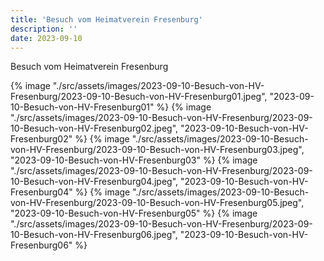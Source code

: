 ```yaml
---
title: 'Besuch vom Heimatverein Fresenburg'
description: ''
date: 2023-09-10
---
```


Besuch vom Heimatverein Fresenburg

{% image "./src/assets/images/2023-09-10-Besuch-von-HV-Fresenburg/2023-09-10-Besuch-von-HV-Fresenburg01.jpeg", "2023-09-10-Besuch-von-HV-Fresenburg01" %}
{% image "./src/assets/images/2023-09-10-Besuch-von-HV-Fresenburg/2023-09-10-Besuch-von-HV-Fresenburg02.jpeg", "2023-09-10-Besuch-von-HV-Fresenburg02" %}
{% image "./src/assets/images/2023-09-10-Besuch-von-HV-Fresenburg/2023-09-10-Besuch-von-HV-Fresenburg03.jpeg", "2023-09-10-Besuch-von-HV-Fresenburg03" %}
{% image "./src/assets/images/2023-09-10-Besuch-von-HV-Fresenburg/2023-09-10-Besuch-von-HV-Fresenburg04.jpeg", "2023-09-10-Besuch-von-HV-Fresenburg04" %}
{% image "./src/assets/images/2023-09-10-Besuch-von-HV-Fresenburg/2023-09-10-Besuch-von-HV-Fresenburg05.jpeg", "2023-09-10-Besuch-von-HV-Fresenburg05" %}
{% image "./src/assets/images/2023-09-10-Besuch-von-HV-Fresenburg/2023-09-10-Besuch-von-HV-Fresenburg06.jpeg", "2023-09-10-Besuch-von-HV-Fresenburg06" %}